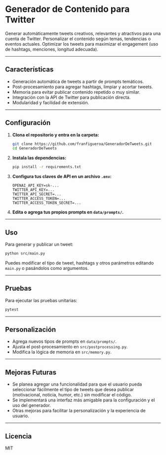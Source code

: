 # Generador de Contenido para Twitter

Generar automáticamente tweets creativos, relevantes y atractivos para una cuenta de Twitter.
Personalizar el contenido según temas, tendencias o eventos actuales.
Optimizar los tweets para maximizar el engagement (uso de hashtags, menciones, longitud adecuada).

---

## Características

- Generación automática de tweets a partir de prompts temáticos.
- Post-procesamiento para agregar hashtags, limpiar y acortar tweets.
- Memoria para evitar publicar contenido repetido o muy similar.
- Integración con la API de Twitter para publicación directa.
- Modularidad y facilidad de extensión.

---

## Configuración

1. **Clona el repositorio y entra en la carpeta:**
   ```bash
   git clone https://github.com/franfigueroa/GeneradorDeTweets.git
   cd GeneradorDeTweets
   ```

2. **Instala las dependencias:**
   ```bash
   pip install -r requirements.txt
   ```

3. **Configura tus claves de API en un archivo `.env`:**
   ```
   OPENAI_API_KEY=sk-...
   TWITTER_API_KEY=...
   TWITTER_API_SECRET=...
   TWITTER_ACCESS_TOKEN=...
   TWITTER_ACCESS_TOKEN_SECRET=...
   ```

4. **Edita o agrega tus propios prompts en `data/prompts/`.**

---

## Uso

Para generar y publicar un tweet:

```bash
python src/main.py
```

Puedes modificar el tipo de tweet, hashtags y otros parámetros editando `main.py` o pasándolos como argumentos.

---

## Pruebas

Para ejecutar las pruebas unitarias:

```bash
pytest
```

---

## Personalización

- Agrega nuevos tipos de prompts en `data/prompts/`.
- Ajusta el post-procesamiento en `src/postprocessing.py`.
- Modifica la lógica de memoria en `src/memory.py`.

---
## Mejoras Futuras

- Se planea agregar una funcionalidad para que el usuario pueda seleccionar fácilmente el tipo de tweets que desea publicar (motivacional, noticia, humor, etc.) sin modificar el código.
- Se implementará una interfaz más amigable para la configuración y el uso del generador.
- Otras mejoras para facilitar la personalización y la experiencia de usuario. 

---
## Licencia

MIT




